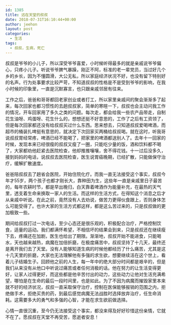 ```yaml
---
id: 1385
title: 远在天堂的叔叔
date: 2018-07-31T16:10:44+00:00
author: jeehon
layout: post
categories:
  - 生活
tags:
  - 叔叔，生病，死亡
---
```

叔叔是爷爷的小儿子，所以深受爷爷喜爱，小时候听得最多的就是亲戚说爷爷偏心，只疼小儿子。听说爷爷脾气暴躁，刚正不阿，标准的老一辈党员，当过好几个乡的乡长，因为不懂圆滑，大公无私，所以家庭经济状况不好，也没有留下特别好的名声。行为处事要求比较严苛，不知道叔叔的性格是不是受到爷爷的影响，在我小时候的印象里，一直是沉默寡言，也只跟亲戚邻居有往来。

工作之后，爸爸和哥哥都回老家创业或者打工，所以家里亲戚间的聚会渐渐多了起来，每次回家也都习惯性的去趟叔叔家，简单的寒暄一下，叔叔也会主动问我工作的情况，开车回家用了多久之类的问题。每次走，都会给我一些农产品带走，自制花生油呀、鸡蛋呀、花生什么的，想想还挺不好意思的，工作了之后有工资领了，但是每次回家都还没有给叔叔买过什么东西。思来想去，只知道叔叔爱喝啤酒，而超市的桶装扎啤挺有意思的，就决定下次回家买两桶给叔叔喝。就在这时，听我哥说叔叔胃经常疼，啤酒已经不能喝了，把家里的啤酒都送别人了。去年十一回家的时候，发现本来已经很瘦的叔叔又瘦了一圈，只能吃少量的饭，酒和饮料都不喝了，大家都劝他赶紧去医院检查，他却推推嚷嚷，舍不得花钱。十一过后没多久，接到妈妈的电话，说叔叔去医院检查，医生说胃癌晚期，已经扩散，只能做保守治疗，缓解扩散速度。

爸爸陪叔叔去了趟省会医院，开始住院化疗。而我一直无法接受这个事实，叔叔今年才55岁，两个孩子也都才刚长大，靠种田为生，这些年一直是亲戚里日子最苦的，每年农耕时节，都是早出晚归，白天靠着啤酒作为能量补充，在最热的天气里，透支着生命来换取一家人的生活。而这样的生活方式，在得知这个消息之后才从亲戚中听说。在此之前，竟然没有人去劝说，做苦力更得伙食跟上，否则身体怎么可能受得了。也许大家的生活方式都这样，都是这么苦过来的，只是叔叔做的更加极致一些。

期间给叔叔打过一次电话，至少心态还是很乐观的，积极配合治疗，严格控制饮食，适量的运动。我们都满怀希望，不相信坏的结果会到来，只是叔叔还在继续瘦下去，疼痛还在加剧，医生也给出了期限。渐渐地，叔叔开始不能进食，只能喝水，天也越来越热，病魔在加倍折磨，在极度痛苦中，叔叔坚持了十几天，最终还是离开我们去了天堂。没有人能够知道生病的时候他都经历了什么痛苦，尤其是这十几天里的折磨，大家也无法理解他有多强的求生欲，想要继续活在这个世上，看着儿子结婚生子。回顾他之前的人生，每一年中的绝大部分时间都是艰辛的，但是我们从来没有从他口中听说过痛苦或者任何消极的话。他在努力的让生活变得更好，让家人过得更好，而这些都是他辛苦付出的动力，这些动力让他对生活充满希望，哪怕是在生命的最后一段时间里，也是如此。为了不因为病魔而摧毁家里本来就不好的经济状况，叔叔一直采取保守治疗，控制在医保能够报销的范围之内，拒绝做手术，拒绝买贵的药，到最后感觉病魔无法战胜时选择放弃治疗，任生命消耗。这需要多大的勇气和多强的心智，才能在求生欲前做选择。

心情一直很沉重，至今仍无法接受这个事实，都没来得及好好珍惜这份亲情，它就不在了。愿叔叔在天堂不再受苦，愿逝者安息！